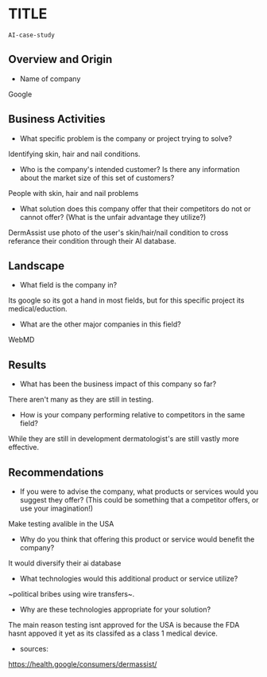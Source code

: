 # TITLE
    AI-case-study
## Overview and Origin

* Name of company

Google

## Business Activities

* What specific problem is the company or project trying to solve?

Identifying skin, hair and nail conditions.

* Who is the company's intended customer? Is there any information about the market size of this set of customers?

People with skin, hair and nail problems

* What solution does this company offer that their competitors do not or cannot offer? (What is the unfair advantage they utilize?)

DermAssist use photo of the user's skin/hair/nail condition to cross referance their condition through their AI database.


## Landscape

* What field is the company in?

Its google so its got a hand in most fields, but for this specific project its medical/eduction.

* What are the other major companies in this field?

WebMD
## Results

* What has been the business impact of this company so far?
    
There aren't many as they are still in testing.

* How is your company performing relative to competitors in the same field?

While they are still in development dermatologist's are still vastly more effective.

## Recommendations

* If you were to advise the company, what products or services would you suggest they offer? (This could be something that a competitor offers, or use your imagination!)

Make testing avalible in the USA

* Why do you think that offering this product or service would benefit the company?
    
It would diversify their ai database

* What technologies would this additional product or service utilize?

 ~political bribes using wire transfers~.

* Why are these technologies appropriate for your solution?

The main reason testing isnt approved for the USA is because the FDA hasnt appoved it yet as its classifed as a class 1 medical device.

* sources:

https://health.google/consumers/dermassist/
